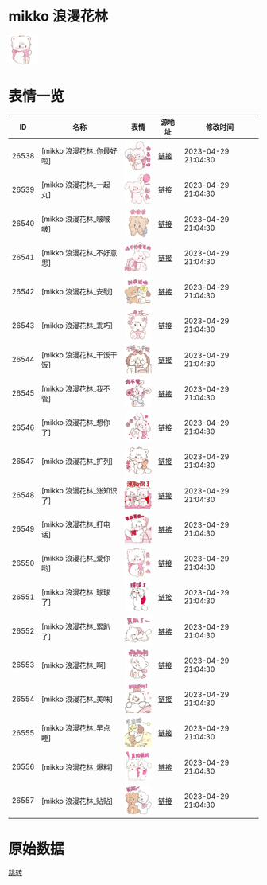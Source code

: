 # mikko 浪漫花林

<img src="./cover.png" height="60" alt="cover" />

# 表情一览

|ID|名称|表情|源地址|修改时间|
|----|----|----|----|----|
|26538|[mikko 浪漫花林_你最好啦]|<img src="./pic/026538_%5Bmikko 浪漫花林_你最好啦%5D.png" height="60" alt="你最好啦"/>|[链接](https://i0.hdslb.com/bfs/garb/567b0e8d66d6fc499786fe51dbae94019b7dedcb.png)|2023-04-29 21:04:30|
|26539|[mikko 浪漫花林_一起丸]|<img src="./pic/026539_%5Bmikko 浪漫花林_一起丸%5D.png" height="60" alt="一起丸"/>|[链接](https://i0.hdslb.com/bfs/garb/c27bf44fa7004158fbeb1d666c8ca79b3bc18cdf.png)|2023-04-29 21:04:30|
|26540|[mikko 浪漫花林_啵啵啵]|<img src="./pic/026540_%5Bmikko 浪漫花林_啵啵啵%5D.png" height="60" alt="啵啵啵"/>|[链接](https://i0.hdslb.com/bfs/garb/15b004b5f5192c76e4b9941c95f724733614cceb.png)|2023-04-29 21:04:30|
|26541|[mikko 浪漫花林_不好意思]|<img src="./pic/026541_%5Bmikko 浪漫花林_不好意思%5D.png" height="60" alt="不好意思"/>|[链接](https://i0.hdslb.com/bfs/garb/50dbae85d3e40676f6dbce474a7b81430c33bf6a.png)|2023-04-29 21:04:30|
|26542|[mikko 浪漫花林_安慰]|<img src="./pic/026542_%5Bmikko 浪漫花林_安慰%5D.png" height="60" alt="安慰"/>|[链接](https://i0.hdslb.com/bfs/garb/2883e2ce8e71f1f0397ae4e6d9919dc2e03ebdd1.png)|2023-04-29 21:04:30|
|26543|[mikko 浪漫花林_乖巧]|<img src="./pic/026543_%5Bmikko 浪漫花林_乖巧%5D.png" height="60" alt="乖巧"/>|[链接](https://i0.hdslb.com/bfs/garb/e2b3d13e325d321bd9b72178f865689416c9d37d.png)|2023-04-29 21:04:30|
|26544|[mikko 浪漫花林_干饭干饭]|<img src="./pic/026544_%5Bmikko 浪漫花林_干饭干饭%5D.png" height="60" alt="干饭干饭"/>|[链接](https://i0.hdslb.com/bfs/garb/2176ef94f3f7c6dd826aefe822065044043cabc2.png)|2023-04-29 21:04:30|
|26545|[mikko 浪漫花林_我不管]|<img src="./pic/026545_%5Bmikko 浪漫花林_我不管%5D.png" height="60" alt="我不管"/>|[链接](https://i0.hdslb.com/bfs/garb/7c034910658ecb557c1d26e9b0f4be7fe744ebbb.png)|2023-04-29 21:04:30|
|26546|[mikko 浪漫花林_想你了]|<img src="./pic/026546_%5Bmikko 浪漫花林_想你了%5D.png" height="60" alt="想你了"/>|[链接](https://i0.hdslb.com/bfs/garb/be846bcb1d7c2bc689e48f94e7b9110664b8a29e.png)|2023-04-29 21:04:30|
|26547|[mikko 浪漫花林_扩列]|<img src="./pic/026547_%5Bmikko 浪漫花林_扩列%5D.png" height="60" alt="扩列"/>|[链接](https://i0.hdslb.com/bfs/garb/a2c51fb46e1e8fbcd3ad5e6d5d552247385e0dd5.png)|2023-04-29 21:04:30|
|26548|[mikko 浪漫花林_涨知识了]|<img src="./pic/026548_%5Bmikko 浪漫花林_涨知识了%5D.png" height="60" alt="涨知识了"/>|[链接](https://i0.hdslb.com/bfs/garb/112946b3a598db05c72c3ce575248b2137908c57.png)|2023-04-29 21:04:30|
|26549|[mikko 浪漫花林_打电话]|<img src="./pic/026549_%5Bmikko 浪漫花林_打电话%5D.png" height="60" alt="打电话"/>|[链接](https://i0.hdslb.com/bfs/garb/7f56df15cda699b3579a2115a98ea72ab6a7525c.png)|2023-04-29 21:04:30|
|26550|[mikko 浪漫花林_爱你哟]|<img src="./pic/026550_%5Bmikko 浪漫花林_爱你哟%5D.png" height="60" alt="爱你哟"/>|[链接](https://i0.hdslb.com/bfs/garb/95d51045e2a2680c649a4b0c6ded51a23aab3641.png)|2023-04-29 21:04:30|
|26551|[mikko 浪漫花林_球球了]|<img src="./pic/026551_%5Bmikko 浪漫花林_球球了%5D.png" height="60" alt="球球了"/>|[链接](https://i0.hdslb.com/bfs/garb/1455e738fc9cc6d2b34394a3e0b70d42d5fd6205.png)|2023-04-29 21:04:30|
|26552|[mikko 浪漫花林_累趴了]|<img src="./pic/026552_%5Bmikko 浪漫花林_累趴了%5D.png" height="60" alt="累趴了"/>|[链接](https://i0.hdslb.com/bfs/garb/2800df83396b1995158e5517a7d8c179c50498d8.png)|2023-04-29 21:04:30|
|26553|[mikko 浪漫花林_啊]|<img src="./pic/026553_%5Bmikko 浪漫花林_啊%5D.png" height="60" alt="啊"/>|[链接](https://i0.hdslb.com/bfs/garb/09d69567961f1b36ec63a91f9b6985db69d8f4fa.png)|2023-04-29 21:04:30|
|26554|[mikko 浪漫花林_美味]|<img src="./pic/026554_%5Bmikko 浪漫花林_美味%5D.png" height="60" alt="美味"/>|[链接](https://i0.hdslb.com/bfs/garb/11ed34ea8a8cf2107b4e5e7e961bb3ac50671fe7.png)|2023-04-29 21:04:30|
|26555|[mikko 浪漫花林_早点睡]|<img src="./pic/026555_%5Bmikko 浪漫花林_早点睡%5D.png" height="60" alt="早点睡"/>|[链接](https://i0.hdslb.com/bfs/garb/2e5def2ad58134c85a134e1176a4321f4e406734.png)|2023-04-29 21:04:30|
|26556|[mikko 浪漫花林_爆料]|<img src="./pic/026556_%5Bmikko 浪漫花林_爆料%5D.png" height="60" alt="爆料"/>|[链接](https://i0.hdslb.com/bfs/garb/e2296561e1f9dd7fa27527a35c7f2437fea00730.png)|2023-04-29 21:04:30|
|26557|[mikko 浪漫花林_贴贴]|<img src="./pic/026557_%5Bmikko 浪漫花林_贴贴%5D.png" height="60" alt="贴贴"/>|[链接](https://i0.hdslb.com/bfs/garb/5889a514b74ad5b3b591280ad539e33418d2e850.png)|2023-04-29 21:04:30|

# 原始数据

[跳转](./raw.json)

